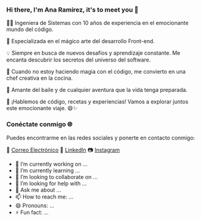 ### Hi there, I'm Ana Ramirez, it's to meet you 👋

👩‍💻 Ingeniera de Sistemas con 10 años de experiencia en el emocionante mundo del código.

🚀 Especializada en el mágico arte del desarrollo Front-end.

💡 Siempre en busca de nuevos desafíos y aprendizaje constante. Me encanta descubrir los secretos del universo del software.

🍳 Cuando no estoy haciendo magia con el código, me convierto en una chef creativa en la cocina.

💃 Amante del baile y de cualquier aventura que la vida tenga preparada.

💬 ¡Hablemos de código, recetas y experiencias! Vamos a explorar juntos este emocionante viaje. 😄✨

### Conéctate conmigo 🌐

Puedes encontrarme en las redes sociales y ponerte en contacto conmigo:

📧 [Correo Electrónico](mailto:ramirezarboledaana@gmail.com)
👔 [LinkedIn](https://www.linkedin.com/in/anaramireza)
📷 [Instagram](https://www.instagram.com/anaramireza2)

- 🔭 I’m currently working on ...
- 🌱 I’m currently learning ...
- 👯 I’m looking to collaborate on ...
- 🤔 I’m looking for help with ...
- 💬 Ask me about ...
- 📫 How to reach me: ...
- 😄 Pronouns: ...
- ⚡ Fun fact: ...

